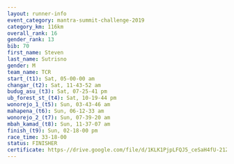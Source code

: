 ```yaml
---
layout: runner-info 
event_category: mantra-summit-challenge-2019 
category_km: 116km 
overall_rank: 16
gender_rank: 13
bib: 70
first_name: Steven
last_name: Sutrisno
gender: M
team_name: TCR
start_(t1): Sat, 05-00-00 am
changar_(t2): Sat, 11-43-52 am
budug_asu_(t3): Sat, 07-25-41 pm
ub_forest_st_(t4): Sat, 10-19-44 pm
wonorejo_1_(t5): Sun, 03-43-46 am
mahapena_(t6): Sun, 06-12-33 am
wonorejo_2_(t7): Sun, 07-39-20 am
mbah_kamad_(t8): Sun, 11-37-07 am
finish_(t9): Sun, 02-18-00 pm
race_time: 33-18-00
status: FINISHER
certificate: https-//drive.google.com/file/d/1KLK1PjpLFQJ5_ceSaH4fU-21ZKptFfye/view?usp=sharing
---
```

